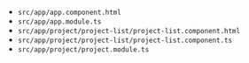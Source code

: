 - `src/app/app.component.html`
- `src/app/app.module.ts`
- `src/app/project/project-list/project-list.component.html`
- `src/app/project/project-list/project-list.component.ts`
- `src/app/project/project.module.ts`
